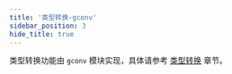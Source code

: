 ```yaml
---
title: '类型转换-gconv'
sidebar_position: 3
hide_title: true
---
```


类型转换功能由 `gconv` 模块实现，具体请参考 [类型转换](output/goframe-v2.5-md/核心组件/类型转换) 章节。